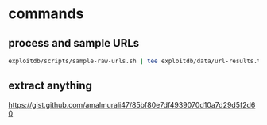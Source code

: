 # commands

## process and sample URLs
```bash
exploitdb/scripts/sample-raw-urls.sh | tee exploitdb/data/url-results.tsv
```

## extract anything
https://gist.github.com/amalmurali47/85bf80e7df4939070d10a7d29d5f2d60
